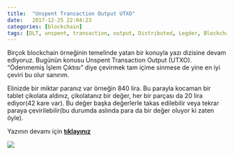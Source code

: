 ```yaml
---
title:  "Unspent Transaction Output UTXO"
date:   2017-12-25 22:04:23
categories: [blockchain]
tags: [DLT, unspent, transaction, output, Distributed, Legder, Blockchain, Bitcoin, utxo, Block, Mehmet Cem Yücel, Mehmet, Cem, Yucel, Yücel, blockchainturk, blockchainturk.net]
---
```

Birçok blockchain örneğinin temelinde yatan bir konuyla yazı dizisine devam ediyoruz. Bugünün konusu Unspent Transaction Output (UTXO). “Ödenmemiş İşlem Çıktısı” diye çevirmek tam içime sinmese de yine en iyi çeviri bu olur sanırım.

Elinizde bir miktar paranız var örneğin 840 lira. Bu parayla kocaman bir tablet çikolata aldınız, çikolatanız bir değer, her bir parçası da 20 lira ediyor(42 kare var). Bu değer başka değerlerle takas edilebilir veya tekrar paraya çevirilebilir(bu durumda aslında para da bir değer oluyor ki zaten öyle).

Yazının devamı için [**tıklayınız**](https://medium.com/blockchainturk/unspent-transaction-output-utxo-eb426c950ad5)  

![](https://cdn-images-1.medium.com/max/800/1*xFpHRPhxSWbQZoLTxRk8og.png)